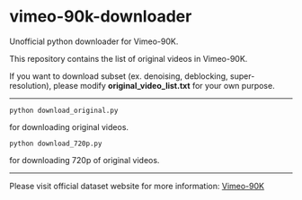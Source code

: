 vimeo-90k-downloader
====================

Unofficial python downloader for Vimeo-90K.

This repository contains the list of original videos in Vimeo-90K.

If you want to download subset (ex. denoising, deblocking, super-resolution), please modify **original_video_list.txt** for your own purpose.

***
```
python download_original.py
```
for downloading original videos. 
```
python download_720p.py
```
for downloading 720p of original videos.
***

Please visit official dataset website for more information: [Vimeo-90K](http://toflow.csail.mit.edu/)

